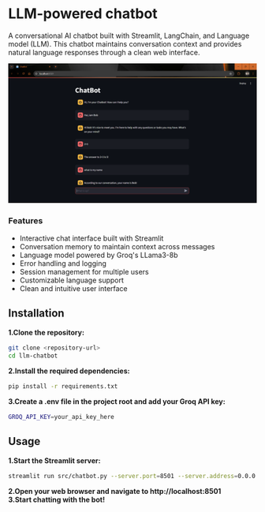 # LLM-powered chatbot
A conversational AI chatbot built with Streamlit, LangChain, and Language model (LLM). This chatbot maintains conversation context and provides natural language responses through a clean web interface.

![My Project Logo](img/Screenshot.png)

### Features

- Interactive chat interface built with Streamlit
- Conversation memory to maintain context across messages
- Language model powered by Groq's LLama3-8b
- Error handling and logging
- Session management for multiple users
- Customizable language support
- Clean and intuitive user interface

## Installation
**1.Clone the repository:**
```bash
git clone <repository-url>
cd llm-chatbot
```
**2.Install the required dependencies:**
```bash
pip install -r requirements.txt
```
**3.Create a .env file in the project root and add your Groq API key:**
```bash
GROQ_API_KEY=your_api_key_here
```
## Usage
**1.Start the Streamlit server:**
```bash
streamlit run src/chatbot.py --server.port=8501 --server.address=0.0.0.0
```
**2.Open your web browser and navigate to http://localhost:8501**  
**3.Start chatting with the bot!**



